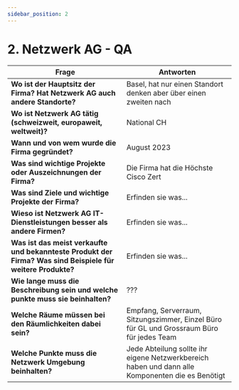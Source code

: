```yaml
---
sidebar_position: 2
---
```


# 2. Netzwerk AG - QA

| **Frage**                                                                  | Antworten                                                         |
|----------------------------------------------------------------------------|-------------------------------------------------------------------|
| **Wo ist der Hauptsitz der Firma? Hat Netzwerk AG auch andere Standorte?** | Basel, hat nur einen Standort denken aber über einen zweiten nach |
| **Wo ist Netzwerk AG tätig (schweizweit, europaweit, weltweit)?**          | National CH                                                       |
| **Wann und von wem wurde die Firma gegründet?**                            | August 2023                                                       |
| **Was sind wichtige Projekte oder Auszeichnungen der Firma?**              | Die Firma hat die Höchste Cisco Zert |
| **Was sind Ziele und wichtige Projekte der Firma?**                        | Erfinden sie was... |
| **Wieso ist Netzwerk AG IT-Dienstleistungen besser als andere Firmen?**    | Erfinden sie was... |
| **Was ist das meist verkaufte und bekannteste Produkt der Firma? Was sind Beispiele für weitere Produkte?** |   Erfinden sie was... |
| **Wie lange muss die Beschreibung sein und welche punkte muss sie beinhalten?** | ??? |
| **Welche Räume müssen bei den Räumlichkeiten dabei sein?**                 | Empfang, Serverraum, Sitzungszimmer, Einzel Büro für GL und Grossraum Büro für jedes Team |
| **Welche Punkte muss die Netzwerk Umgebung beinhalten?**                   | Jede Abteilung sollte ihr eigene Netzwerkbereich haben und dann alle Komponenten die es Benötigt |